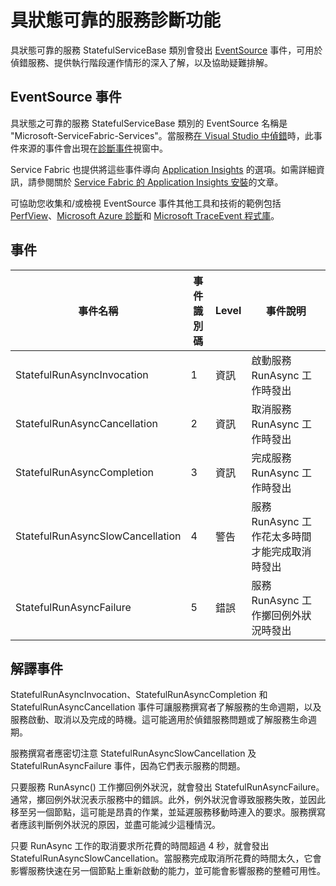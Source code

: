 <properties
   pageTitle="具狀態可靠的服務診斷"
   description="具狀態可靠的服務診斷功能"
   services="service-fabric"
   documentationCenter=".net"
   authors="AlanWarwick"
   manager="timlt"
   editor=""/>

<tags
   ms.service="Service-Fabric"
   ms.devlang="dotnet"
   ms.topic="article"
   ms.tgt_pltfrm="NA"
   ms.workload="NA"
   ms.date="04/20/2015"
   ms.author="alanwar"/>

# 具狀態可靠的服務診斷功能
具狀態可靠的服務 StatefulServiceBase 類別會發出 [EventSource](https://msdn.microsoft.com/library/system.diagnostics.tracing.eventsource.aspx) 事件，可用於偵錯服務、提供執行階段運作情形的深入了解，以及協助疑難排解。

## EventSource 事件
具狀態之可靠的服務 StatefulServiceBase 類別的 EventSource 名稱是 "Microsoft-ServiceFabric-Services"。當服務[在 Visual Studio 中偵錯](service-fabric-debugging-your-application.md)時，此事件來源的事件會出現在[診斷事件](service-fabric-diagnostics-how-to-monitor-and-diagnose-services-locally.md#view-service-fabric-system-events-in-visual-studio)視窗中。

Service Fabric 也提供將這些事件導向 [Application Insights](http://azure.microsoft.com/services/application-insights/) 的選項。如需詳細資訊，請參閱關於 [Service Fabric 的 Application Insights 安裝](service-fabric-diagnostics-application-insights-setup.md)的文章。

可協助您收集和/或檢視 EventSource 事件其他工具和技術的範例包括 [PerfView](http://www.microsoft.com/download/details.aspx?id=28567)、[Microsoft Azure 診斷](../cloud-services-dotnet-diagnostics.md)和 [Microsoft TraceEvent 程式庫](http://www.nuget.org/packages/Microsoft.Diagnostics.Tracing.TraceEvent)。

## 事件

|事件名稱|事件識別碼|Level|事件說明|
|----------|--------|-----|-----------------|
|StatefulRunAsyncInvocation|1|資訊|啟動服務 RunAsync 工作時發出|
|StatefulRunAsyncCancellation|2|資訊|取消服務 RunAsync 工作時發出|
|StatefulRunAsyncCompletion|3|資訊|完成服務 RunAsync 工作時發出|
|StatefulRunAsyncSlowCancellation|4|警告|服務 RunAsync 工作花太多時間才能完成取消時發出|
|StatefulRunAsyncFailure|5|錯誤|服務 RunAsync 工作擲回例外狀況時發出|

## 解譯事件

StatefulRunAsyncInvocation、StatefulRunAsyncCompletion 和 StatefulRunAsyncCancellation 事件可讓服務撰寫者了解服務的生命週期，以及服務啟動、取消以及完成的時機。這可能適用於偵錯服務問題或了解服務生命週期。

服務撰寫者應密切注意 StatefulRunAsyncSlowCancellation 及 StatefulRunAsyncFailure 事件，因為它們表示服務的問題。

只要服務 RunAsync() 工作擲回例外狀況，就會發出 StatefulRunAsyncFailure。通常，擲回例外狀況表示服務中的錯誤。此外，例外狀況會導致服務失敗，並因此移至另一個節點，這可能是昂貴的作業，並延遲服務移動時連入的要求。服務撰寫者應該判斷例外狀況的原因，並盡可能減少這種情況。

只要 RunAsync 工作的取消要求所花費的時間超過 4 秒，就會發出 StatefulRunAsyncSlowCancellation。當服務完成取消所花費的時間太久，它會影響服務快速在另一個節點上重新啟動的能力，並可能會影響服務的整體可用性。

<!---HONumber=July15_HO2-->